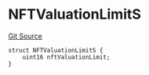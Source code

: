 # NFTValuationLimitS
[Git Source](https://github.com/thrackle-io/tron/blob/effe36d0b962730eb7c7e200cfcfde3ca3773db8/src/client/token/handler/diamond/RuleStorage.sol)


```solidity
struct NFTValuationLimitS {
    uint16 nftValuationLimit;
}
```

